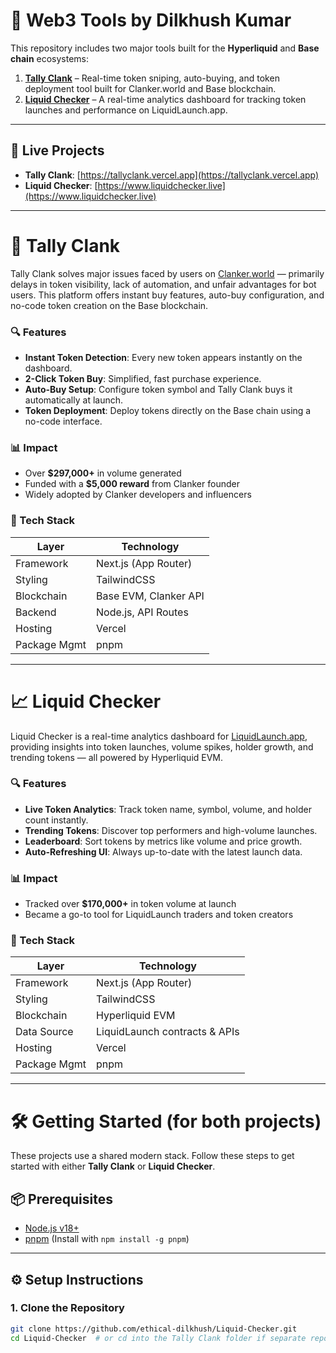 # 🚀 Web3 Tools by Dilkhush Kumar

This repository includes two major tools built for the **Hyperliquid** and **Base chain** ecosystems:

1. [**Tally Clank**](#-tally-clank) – Real-time token sniping, auto-buying, and token deployment tool built for Clanker.world and Base blockchain.
2. [**Liquid Checker**](#-liquid-checker) – A real-time analytics dashboard for tracking token launches and performance on LiquidLaunch.app.

---

## 📌 Live Projects

- **Tally Clank**: [https://tallyclank.vercel.app](https://tallyclank.vercel.app)
- **Liquid Checker**: [https://www.liquidchecker.live](https://www.liquidchecker.live)

---

# 🧠 Tally Clank

Tally Clank solves major issues faced by users on [Clanker.world](https://clanker.world) — primarily delays in token visibility, lack of automation, and unfair advantages for bot users. This platform offers instant buy features, auto-buy configuration, and no-code token creation on the Base blockchain.

### 🔍 Features

- **Instant Token Detection**: Every new token appears instantly on the dashboard.
- **2-Click Token Buy**: Simplified, fast purchase experience.
- **Auto-Buy Setup**: Configure token symbol and Tally Clank buys it automatically at launch.
- **Token Deployment**: Deploy tokens directly on the Base chain using a no-code interface.

### 📊 Impact

- Over **$297,000+** in volume generated
- Funded with a **$5,000 reward** from Clanker founder
- Widely adopted by Clanker developers and influencers

### 🔧 Tech Stack

| Layer         | Technology                |
|---------------|---------------------------|
| Framework     | Next.js (App Router)      |
| Styling       | TailwindCSS               |
| Blockchain    | Base EVM, Clanker API     |
| Backend       | Node.js, API Routes       |
| Hosting       | Vercel                    |
| Package Mgmt  | pnpm                      |

---

# 📈 Liquid Checker

Liquid Checker is a real-time analytics dashboard for [LiquidLaunch.app](https://liquidlaunch.app), providing insights into token launches, volume spikes, holder growth, and trending tokens — all powered by Hyperliquid EVM.

### 🔍 Features

- **Live Token Analytics**: Track token name, symbol, volume, and holder count instantly.
- **Trending Tokens**: Discover top performers and high-volume launches.
- **Leaderboard**: Sort tokens by metrics like volume and price growth.
- **Auto-Refreshing UI**: Always up-to-date with the latest launch data.

### 📊 Impact

- Tracked over **$170,000+** in token volume at launch
- Became a go-to tool for LiquidLaunch traders and token creators

### 🔧 Tech Stack

| Layer         | Technology                   |
|---------------|------------------------------|
| Framework     | Next.js (App Router)         |
| Styling       | TailwindCSS                  |
| Blockchain    | Hyperliquid EVM              |
| Data Source   | LiquidLaunch contracts & APIs|
| Hosting       | Vercel                       |
| Package Mgmt  | pnpm                         |

---

# 🛠 Getting Started (for both projects)

These projects use a shared modern stack. Follow these steps to get started with either **Tally Clank** or **Liquid Checker**.

## 📦 Prerequisites

- [Node.js v18+](https://nodejs.org/)
- [pnpm](https://pnpm.io/) (Install with `npm install -g pnpm`)

---

## ⚙️ Setup Instructions

### 1. Clone the Repository

```bash
git clone https://github.com/ethical-dilkhush/Liquid-Checker.git
cd Liquid-Checker  # or cd into the Tally Clank folder if separate repo
